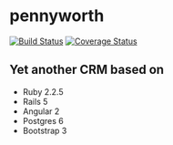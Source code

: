 # pennyworth

[![Build Status](https://travis-ci.org/StandardNerd/pennyworth.svg?branch=master)](https://travis-ci.org/StandardNerd/pennyworth)
[![Coverage Status](https://coveralls.io/repos/github/StandardNerd/pennyworth/badge.svg?branch=master)](https://coveralls.io/github/StandardNerd/pennyworth?branch=master)

## Yet another CRM based on

* Ruby 2.2.5
* Rails 5
* Angular 2
* Postgres 6
* Bootstrap 3
